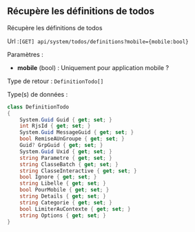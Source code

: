 ## <span id='definitionsliste'>Récupère les définitions de todos</span>

Récupère les définitions de todos

Url :`[GET] api/system/todos/definitions?mobile={mobile:bool}`

Paramètres : 

- **mobile** (bool) : Uniquement pour application mobile ?

Type de retour : `DefinitionTodo[]`

Type(s) de données :

```csharp
class DefinitionTodo
{
	System.Guid Guid { get; set; }
	int RjsId { get; set; }
	System.Guid MessageGuid { get; set; }
	bool RemiseAUnGroupe { get; set; }
	Guid? GrpGuid { get; set; }
	System.Guid Uxid { get; set; }
	string Parametre { get; set; }
	string ClasseBatch { get; set; }
	string ClasseInteractive { get; set; }
	bool Ignore { get; set; }
	string Libelle { get; set; }
	bool PourMobile { get; set; }
	string Details { get; set; }
	string Categorie { get; set; }
	bool LimiterAuContexte { get; set; }
	string Options { get; set; }
}

```
